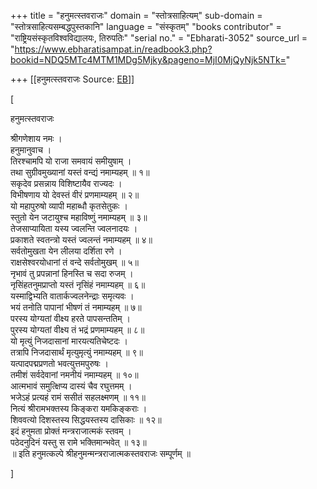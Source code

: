 +++
title = "हनुमत्स्तवराजः"
domain = "स्तोत्रसाहित्यम्"
sub-domain = "स्तोत्रसाहित्यसम्बद्धपुस्तकानि"
language = "संस्कृतम्"
"books contributor" = "राष्ट्रियसंस्कृतविश्वविद्यालयः, तिरुपतिः"
"serial no." = "Ebharati-3052"
source_url = "https://www.ebharatisampat.in/readbook3.php?bookid=NDQ5MTc4MTM1MDg5Mjky&pageno=MjI0MjQyNjk5NTk="

+++
[[हनुमत्स्तवराजः	Source: [EB](https://www.ebharatisampat.in/readbook3.php?bookid=NDQ5MTc4MTM1MDg5Mjky&pageno=MjI0MjQyNjk5NTk=)]]

\[



हनुमत्स्तवराजः


श्रीगणेशाय नमः ।  
हनुमानुवाच ।  
तिरश्चामपि यो राजा समवायं समीयुषाम् ।  
तथा सुग्रीवमुख्यानां यस्तं वन्द्यं नमाम्यहम् ॥ १॥  
सकृदेव प्रसन्नाय विशिष्टायैव राज्यदः ।  
विभीषणाय यो देवस्तं वीरं प्रणमाम्यहम् ॥ २॥  
यो महापुरुषो व्यापी महाब्धौ कृतसेतुकः ।  
स्तुतो येन जटायुश्च महाविष्णुं नमाम्यहम् ॥ ३॥  
तेजसाप्यायिता यस्य ज्वलन्ति ज्वलनादयः ।  
प्रकाशते स्वतन्त्रो यस्तं ज्वलन्तं नमाम्यहम् ॥ ४॥  
सर्वतोमुखता येन लीलया दर्शिता रणे ।  
राक्षसेश्वरयोधानां तं वन्दे सर्वतोमुखम् ॥ ५॥  
नृभावं तु प्रपन्नानां हिनस्ति च सदा रुजम् ।  
नृसिंहतनुमप्राप्तो यस्तं नृसिंहं नमाम्यहम् ॥ ६॥  
यस्माद्विभ्यति वातार्कज्वलनेन्द्राः समृत्यवः ।  
भयं तनोति पापानां भीषणं तं नमाम्यहम् ॥ ७॥  
परस्य योग्यतां वीक्ष्य हरते पापसन्ततिम् ।  
पुरस्य योग्यतां वीक्ष्य तं भद्रं प्रणमाम्यहम् ॥ ८॥  
यो मृत्युं निजदासानां मारयत्यतिचेष्टदः ।  
तत्रापि निजदासार्थं मृत्युमृत्युं नमाम्यहम् ॥ ९॥  
यत्पादपद्मप्रणतो भवत्युत्तमपुरुषः ।  
तमीशं सर्वदेवानां नमनीयं नमाम्यहम् ॥ १०॥  
आत्मभावं समुत्क्षिप्य दास्यं चैव रघुत्तमम् ।  
भजेऽहं प्रत्यहं रामं ससीतं सहलक्ष्मणम् ॥ ११॥  
नित्यं श्रीरामभक्तस्य किङ्करा यमकिङ्कराः ।  
शिववत्यो दिशस्तस्य सिद्धयस्तस्य दासिकाः ॥ १२॥  
इदं हनुमता प्रोक्तं मन्त्रराजात्मकं स्तवम् ।  
पठेदनुदिनं यस्तु स रामे भक्तिमान्भवेत् ॥ १३॥  
॥ इति हनुमत्कल्पे श्रीहनुमन्मन्त्रराजात्मकस्तवराजः सम्पूर्णम् ॥





\]
